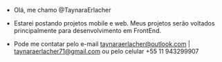 - Olá, me chamo @TaynaraErlacher
- Estarei postando projetos mobile e web. Meus projetos serão voltados principalmente para desenvolvimento em FrontEnd.

- Pode me contatar pelo e-mail taynaraerlacher@outlook.com | taynaraerlacher71@gmail.com ou pelo celular +55 11 943299907

<!---
TaynaraErlacher/TaynaraErlacher is a ✨ special ✨ repository because its `README.md` (this file) appears on your GitHub profile.
You can click the Preview link to take a look at your changes.
--->
